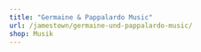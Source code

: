 ```yaml
---
title: "Germaine & Pappalardo Music"
url: /jamestown/germaine-und-pappalardo-music/
shop: Musik
---
```


